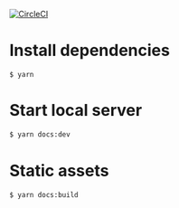 [![CircleCI](https://circleci.com/gh/cloudlinux/imunify360-doc.svg?style=svg)](https://circleci.com/gh/cloudlinux/imunify360-doc)

# Install dependencies

```
$ yarn
```

# Start local server

```sh
$ yarn docs:dev
```

# Static assets

```sh
$ yarn docs:build
```
